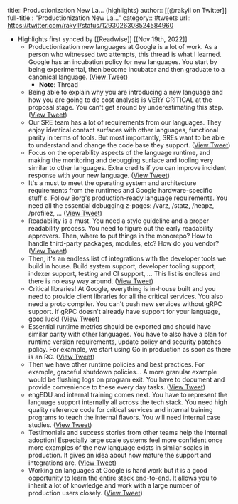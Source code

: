 title:: Productionization New La... (highlights)
author:: [[@rakyll on Twitter]]
full-title:: "Productionization New La..."
category:: #tweets
url:: https://twitter.com/rakyll/status/1293026308524584960

- Highlights first synced by [[Readwise]] [[Nov 19th, 2022]]
	- Productionization new languages at Google is a lot of work. As a person who witnessed two attempts, this thread is what I learned. Google has an incubation policy for new languages. You start by being experimental, then become incubator and then graduate to a canonical language. ([View Tweet](https://twitter.com/rakyll/status/1293026308524584960))
		- **Note**: Thread
	- Being able to explain why you are introducing a new language and how you are going to do cost analysis is VERY CRITICAL at the proposal stage. You can't get around by underestimating this step. ([View Tweet](https://twitter.com/rakyll/status/1293026777359454208))
	- Our SRE team has a lot of requirements from our languages. They enjoy identical contact surfaces with other languages, functional parity in terms of tools. But most importantly, SREs want to be able to understand and change the code base they support. ([View Tweet](https://twitter.com/rakyll/status/1293027146785411074))
	- Focus on the operability aspects of the language runtime, and making the monitoring and debugging surface and tooling very similar to other languages. Extra credits if you can improve incident response with your new language. ([View Tweet](https://twitter.com/rakyll/status/1293027698944573440))
	- It's a must to meet the operating system and architecture requirements from the runtimes and Google hardware-specific stuff's. Follow Borg's production-ready language requirements. You need all the essential debugging  z-pages: /varz, /statz, /heapz, /profilez, ... ([View Tweet](https://twitter.com/rakyll/status/1293028326270001152))
	- Readability is a must. You need a style guideline and a proper readability process. You need to figure out the early readability approvers. Then, where to put things in the monorepo? How to handle third-party packages, modules, etc? How do you vendor? ([View Tweet](https://twitter.com/rakyll/status/1293029066153455616))
	- Then, it's an endless list of integrations with the developer tools we build in house. Build system support, developer tooling support, indexer support, testing and CI support, ... This list is endless and there is no easy way around. ([View Tweet](https://twitter.com/rakyll/status/1293029479774789632))
	- Critical libraries! At Google, everything is in-house built and you need to provide client libraries for all the critical services. You also need a proto compiler. You can't push new services without gRPC support. If gRPC doesn't already have support for your language, good luck! ([View Tweet](https://twitter.com/rakyll/status/1293030170140401665))
	- Essential runtime metrics should be exported and should have similar parity with other languages. You have to also have a plan for runtime version requirements, update policy and security patches policy. For example, we start using Go in production as soon as there is an RC. ([View Tweet](https://twitter.com/rakyll/status/1293030721104183296))
	- Then we have other runtime policies and best practices. For example, graceful shutdown policies... A more granular example would be flushing logs on program exit. You have to document and provide convenience to these every day tasks. ([View Tweet](https://twitter.com/rakyll/status/1293031678869348352))
	- engEDU and internal training comes next. You have to represent the language support internally all across the tech stack. You need high quality reference code for critical services and internal training programs to teach the internal flavors. You will need internal case studies. ([View Tweet](https://twitter.com/rakyll/status/1293033395627253760))
	- Testimonials and success stories from other teams help the internal adoption! Especially large scale systems feel more confident once more examples of the new language exists in similar scales in production. It gives an idea about how mature the support and integrations are. ([View Tweet](https://twitter.com/rakyll/status/1293035466338443270))
	- Working on languages at Google is hard work but it is a good opportunity to learn the entire stack end-to-end. It allows you to inherit a lot of knowledge and work with a large number of production users closely. ([View Tweet](https://twitter.com/rakyll/status/1293038620362776577))